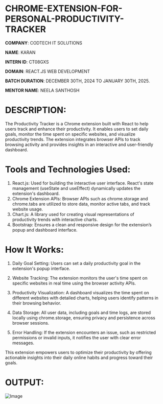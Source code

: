 # CHROME-EXTENSION-FOR-PERSONAL-PRODUCTIVITY-TRACKER

**COMPANY**: CODTECH IT SOLUTIONS

**NAME**: KARAN

**INTERN ID**: CT08GXS

**DOMAIN**:  REACT.JS WEB DEVELOPMENT

**BATCH DURATION**:  DECEMBER 30TH, 2024 TO JANUARY 30TH, 2025.

**MENTOR NAME**: NEELA SANTHOSH

# DESCRIPTION:
The Productivity Tracker is a Chrome extension built with React to help users track and enhance their productivity. It enables users to set daily goals, monitor the time spent on specific websites, and visualize productivity trends. The extension integrates browser APIs to track browsing activity and provides insights in an interactive and user-friendly dashboard.

# Tools and Technologies Used:
1. React.js: Used for building the interactive user interface. React's state management (useState and useEffect) dynamically updates the extension's dashboard.
2. Chrome Extension APIs: Browser APIs such as chrome.storage and chrome.tabs are utilized to store data, monitor active tabs, and track website usage.
3. Chart.js: A library used for creating visual representations of productivity trends with interactive charts.
4. Bootstrap: Ensures a clean and responsive design for the extension’s popup and dashboard interface.
# How It Works:
1. Daily Goal Setting:
Users can set a daily productivity goal in the extension's popup interface.

2. Website Tracking:
The extension monitors the user's time spent on specific websites in real time using the browser activity APIs.

3. Productivity Visualization:
A dashboard visualizes the time spent on different websites with detailed charts, helping users identify patterns in their browsing behavior.

4. Data Storage:
All user data, including goals and time logs, are stored locally using chrome.storage, ensuring privacy and persistence across browser sessions.

5. Error Handling:
If the extension encounters an issue, such as restricted permissions or invalid inputs, it notifies the user with clear error messages.

This extension empowers users to optimize their productivity by offering actionable insights into their daily online habits and progress toward their goals.

# OUTPUT:

![Image](https://github.com/user-attachments/assets/5037b080-29b3-4950-b31a-8c06b283e119)
